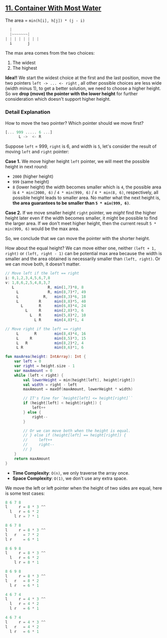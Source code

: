 ## [11. Container With Most Water](https://leetcode.com/problems/container-with-most-water/)

The area = `min(h[i], h[j]) * (j - i)`
```js
  |
  |~~~~~~~|
| | | | | | | |
  i       j
```

The max area comes from the two choices:
1. The widest
2. The highest

**Idea!!** We start the widest choice at the first and the last position, move the two pointers `left -> ... <- right` , all other possible choices are less wide (width minus 1), to get a better solution, we need to choose a higher height. So we **drop (move) the pointer with the lower height** for further consideration which doesn't support higher height.

### Detail Explanation
How to move the two pointer? Which pointer should we move first?

```js
[... 999 ..... 6 ...]
      L ->  <- R
```

Suppose `left` = 999, `right` is 6, and width is `5`, let's consider the result of moving `left` and `right` pointer:

**Case 1.** We move higher height `left` pointer, we will meet the possible height in next round:
  * `2000` (higher height)
  * `999` (same height)
  * `8` (lower height)
the width becomes smaller which is `4`, the possible area is `4 * min(2000, 6)` / `4 * min(999, 6)` / `4 * min(8, 6)`, respectively, all possible height leads to smaller area. No matter what the next height is, **the area guarantees to be smaller than `5 * min(999, 6)`**.

**Case 2.** If we move smaller height `right` pointer, we *might* find the higher height later even if the width becomes smaller, it might be possible to find the larger area. If we don't meet higher height, then the current result `5 * min(999, 6)` would be the max area.

So, we conclude that we can move the pointer with the shorter height.

How about the equal height? We can move either one, neither `(left + 1, right)` or `(left, right - 1)` can be potential max area because the width is smaller and the area obtained is necessarily smaller than `(left, right)`. Or we can move both, it doesn't matter.

```js
// Move left if the left == right
i: 0,1,2,3,4,5,6,7,8
v: 1,8,6,2,5,4,8,3,7
   L               R, min(1,7)*8, 8
     L             R, min(8,7)*7, 49
     L           R,   min(8,3)*6, 18
     L         R      min(8,8)*5, 40
       L       R      min(6,8)*4, 24
         L     R      min(2,8)*3, 6
           L   R      min(5,8)*2, 10
             L R      min(4,8)*1, 4

// Move right if the left == right
     L       R        min(8,4)*4, 16
     L     R          min(8,5)*3, 15
     L   R            min(8,2)*2, 4
     L R              min(8,6)*1, 6   
```

```kotlin
fun maxArea(height: IntArray): Int {
    var left = 0
    var right = height.size - 1
    var maxAmount = 0
    while (left < right) {
        val lowerHeight = min(height[left], height[right])
        val width = right - left
        maxAmount = maxOf(maxAmount, lowerHeight * width)

        // IT's fine for `height[left] <= height[right]``
        if (height[left] < height[right]) {
            left++
        } else {
            right--
        }

        // Or we can move both when the height is equal.
        // } else if (height[left] == height[right]) {
        //     left++
        //     right--
        // }
    }
    return maxAmount
}
```

* **Time Complexity**: `O(n)`, we only traverse the array once.
* **Space Complexity**: `O(1)`, we don't use any extra space.

We move the left or left pointer when the height of two sides are equal, here is some test cases:

```js
8 6 7 8
l     r = 8 * 3 ^^
  l   r = 6 * 2
    l r = 7 * 1

8 6 7 8
l     r = 8 * 3 ^^
l   r   = 7 * 2
l r     = 6 * 1

8 6 9 8
l     r = 8 * 3 ^^
  l   r = 6 * 2
    l r = 8 * 1

8 6 9 8
l     r = 8 * 3 ^^
l   r   = 8 * 2
  l r   = 6 * 1

4 6 7 4
l     r = 4 * 3 ^^
  l   r = 4 * 2
  l r   = 6 * 1

4 6 7 4
l     r = 4 * 3 ^^
l   r   = 4 * 2
  l r   = 6 * 1
```